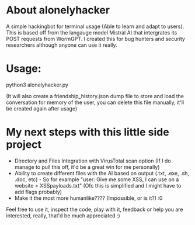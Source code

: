# About alonelyhacker
A simple hackingbot for terminal usage (Able to learn and adapt to users). 
This is based off from the langauge model Mistral AI that intergrates its POST requests from WormGPT.
I created this for bug hunters and security researchers although anyone can use it really.

# Usage:
python3 alonelyhacker.py

(It will also create a friendship_history.json dump file to store and load the conversation for memory of the user, you can delete this file manually, it'll be created again after usage)

# My next steps with this little side project
- Directory and Files Integration with VirusTotal scan option (If I do manage to pull this off, it'd be a great win for me personally)
- Ability to create different files with the AI based on output (.txt, .exe, .sh, .doc, etc) - So for example "user: Give me some XSS, I can use on a website > XSSpayloads.txt" (Ofc this is simplified and I might have to add flags probably)
- Make it the most more humanlike???? (Impossible, or is it?) :0

Feel free to use it, inspect the code, play with it, feedback or help you are interested, really, that'd be much appreciated :)
